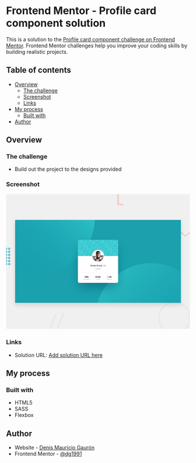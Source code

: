 # Frontend Mentor - Profile card component solution

This is a solution to the [Profile card component challenge on Frontend Mentor](https://www.frontendmentor.io/challenges/profile-card-component-cfArpWshJ). Frontend Mentor challenges help you improve your coding skills by building realistic projects. 

## Table of contents

- [Overview](#overview)
  - [The challenge](#the-challenge)
  - [Screenshot](#screenshot)
  - [Links](#links)
- [My process](#my-process)
  - [Built with](#built-with)
- [Author](#author)

## Overview

### The challenge

- Build out the project to the designs provided

### Screenshot

![](./design/desktop-preview.jpg)

### Links

- Solution URL: [Add solution URL here](https://your-solution-url.com)

## My process

### Built with

- HTML5
- SASS
- Flexbox

## Author

- Website - [Denis Mauricio Gaurón](https://www.denisgauron.com.ar/)
- Frontend Mentor - [@dg1991](https://www.frontendmentor.io/profile/dg1991)
